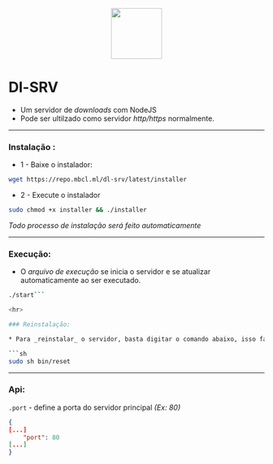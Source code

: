 <p align=center><img width="100px" src="https://cdn.iconscout.com/icon/free/png-256/node-js-1174925.png"></p>

# Dl-SRV

* Um servidor de _downloads_ com NodeJS
* Pode ser ultilzado como servidor _http/https_ normalmente.

<hr>

### Instalação :

* 1 - Baixe o instalador:

```sh
wget https://repo.mbcl.ml/dl-srv/latest/installer
```

* 2 - Execute o instalador
```sh
sudo chmod +x installer && ./installer
```

_Todo processo de instalação será feito automaticamente_

<hr> 

### Execução:

* O _arquivo de execução_ se inicia o servidor e se atualizar automaticamente ao ser executado.

```sh
./start```

<hr>

### Reinstalação:

* Para _reinstalar_ o servidor, basta digitar o comando abaixo, isso fará que o servidor se auto reinstalar

```sh
sudo sh bin/reset
```

<hr>

### Api:

`.port` - define a porta do servidor principal _(Ex: 80)_

```json
{
[...]
    "port": 80
[...]
}
```
